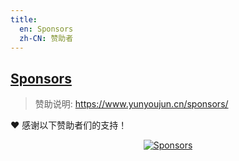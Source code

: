```yaml
---
title:
  en: Sponsors
  zh-CN: 赞助者
---
```


## [Sponsors](https://www.yunyoujun.cn/sponsors/)

> 赞助说明: <https://www.yunyoujun.cn/sponsors/>

❤️ 感谢以下赞助者们的支持！

<p align="center">
  <a href="https://www.yunyoujun.cn/sponsors/">
    <img src='https://www.yunyoujun.cn/sponsors//sponsors.svg' alt="Sponsors"/>
  </a>
</p>
